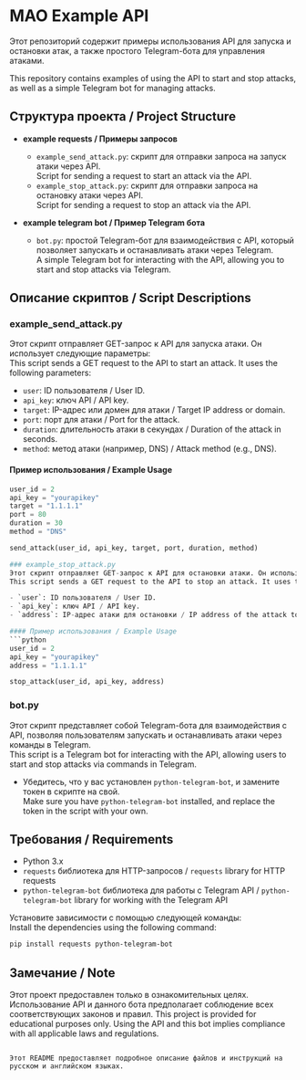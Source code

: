 # MAO Example API

Этот репозиторий содержит примеры использования API для запуска и остановки атак, а также простого Telegram-бота для управления атаками.

This repository contains examples of using the API to start and stop attacks, as well as a simple Telegram bot for managing attacks.

## Структура проекта / Project Structure

- **example requests / Примеры запросов**
  - `example_send_attack.py`: скрипт для отправки запроса на запуск атаки через API.  
    Script for sending a request to start an attack via the API.
  - `example_stop_attack.py`: скрипт для отправки запроса на остановку атаки через API.  
    Script for sending a request to stop an attack via the API.

- **example telegram bot / Пример Telegram бота**
  - `bot.py`: простой Telegram-бот для взаимодействия с API, который позволяет запускать и останавливать атаки через Telegram.  
    A simple Telegram bot for interacting with the API, allowing you to start and stop attacks via Telegram.

## Описание скриптов / Script Descriptions

### example_send_attack.py
Этот скрипт отправляет GET-запрос к API для запуска атаки. Он использует следующие параметры:  
This script sends a GET request to the API to start an attack. It uses the following parameters:

- `user`: ID пользователя / User ID.
- `api_key`: ключ API / API key.
- `target`: IP-адрес или домен для атаки / Target IP address or domain.
- `port`: порт для атаки / Port for the attack.
- `duration`: длительность атаки в секундах / Duration of the attack in seconds.
- `method`: метод атаки (например, DNS) / Attack method (e.g., DNS).

#### Пример использования / Example Usage
```python
user_id = 2
api_key = "yourapikey"
target = "1.1.1.1"
port = 80
duration = 30
method = "DNS"

send_attack(user_id, api_key, target, port, duration, method)

### example_stop_attack.py
Этот скрипт отправляет GET-запрос к API для остановки атаки. Он использует следующие параметры:  
This script sends a GET request to the API to stop an attack. It uses the following parameters:

- `user`: ID пользователя / User ID.
- `api_key`: ключ API / API key.
- `address`: IP-адрес атаки для остановки / IP address of the attack to stop.

#### Пример использования / Example Usage
```python
user_id = 2
api_key = "yourapikey"
address = "1.1.1.1"

stop_attack(user_id, api_key, address)
```

### bot.py
Этот скрипт представляет собой Telegram-бота для взаимодействия с API, позволяя пользователям запускать и останавливать атаки через команды в Telegram.  
This script is a Telegram bot for interacting with the API, allowing users to start and stop attacks via commands in Telegram.

- Убедитесь, что у вас установлен `python-telegram-bot`, и замените токен в скрипте на свой.  
  Make sure you have `python-telegram-bot` installed, and replace the token in the script with your own.

## Требования / Requirements

- Python 3.x
- `requests` библиотека для HTTP-запросов / `requests` library for HTTP requests
- `python-telegram-bot` библиотека для работы с Telegram API / `python-telegram-bot` library for working with the Telegram API

Установите зависимости с помощью следующей команды:  
Install the dependencies using the following command:

```bash
pip install requests python-telegram-bot
```

## Замечание / Note

Этот проект предоставлен только в ознакомительных целях. Использование API и данного бота предполагает соблюдение всех соответствующих законов и правил.
This project is provided for educational purposes only. Using the API and this bot implies compliance with all applicable laws and regulations.
```

Этот README предоставляет подробное описание файлов и инструкций на русском и английском языках.
